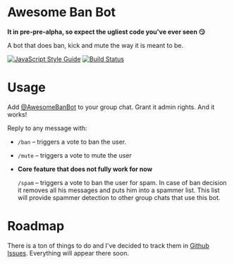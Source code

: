 # Awesome Ban Bot
**It in pre-pre-alpha, so expect the ugliest code you've ever seen 😏**

A bot that does ban, kick and mute the way it is meant to be.

[![JavaScript Style Guide](https://img.shields.io/badge/code_style-standard-brightgreen.svg)](https://standardjs.com)
[![Build Status](https://travis-ci.org/iamkd/awesomebanbot.svg?branch=master)](https://travis-ci.org/iamkd/awesomebanbot)

# Usage
Add [@AwesomeBanBot](https://t.me/AwesomeBanBot) to your group chat. Grant it admin rights. And it works!

Reply to any message with:
* `/ban` – triggers a vote to ban the user.
* `/mute` – triggers a vote to mute the user
* **Core feature that does not fully work for now**

  `/spam` – triggers a vote to ban the user for spam. In case of ban decision it removes all his messages and puts him into a spammer list. This list will provide spammer detection to other group chats that use this bot.

# Roadmap
There is a ton of things to do and I've decided to track them in [Github Issues](https://github.com/iamkd/awesomebanbot/issues). Everything will appear there soon.
